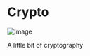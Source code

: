 # Crypto
![image](https://img.shields.io/badge/CRYPTO-solutions-blue.svg)

 A little bit of cryptography
